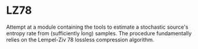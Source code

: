 # LZ78
Attempt at a module containing the tools to estimate a stochastic source's entropy rate from (sufficiently long) samples. The procedure fundamentally relies on the Lempel-Ziv 78 lossless compression algorithm.
